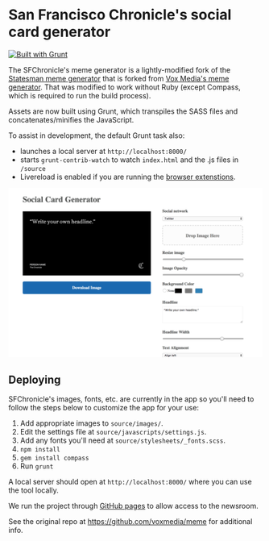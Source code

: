 # San Francisco Chronicle's social card generator

[![Built with Grunt](https://cdn.gruntjs.com/builtwith.png)](http://gruntjs.com/)

The SFChronicle's meme generator is a lightly-modified fork of the [Statesman meme generator](https://github.com/statesman/meme) that is forked from [Vox Media's meme generator](https://github.com/voxmedia/meme). That was modified to work without Ruby (except Compass, which is required to run the build process).

Assets are now built using Grunt, which transpiles the SASS files and concatenates/minifies the JavaScript.

To assist in development, the default Grunt task also:
  * launches a local server at `http://localhost:8000/`
  * starts `grunt-contrib-watch` to watch `index.html` and the .js files in `/source`
  * Livereload is enabled if you are running the [browser extenstions](http://livereload.com/extensions/).

![screenshot](readme.png)

## Deploying

SFChronicle's images, fonts, etc. are currently in the app so you'll need to follow the steps below to customize the app for your use:

1. Add appropriate images to `source/images/`.
2. Edit the settings file at `source/javascripts/settings.js`.
3. Add any fonts you'll need at `source/stylesheets/_fonts.scss`.
4. `npm install`
5. `gem install compass`
6. Run `grunt`

A local server should open at `http://localhost:8000/` where you can use the tool locally.

We run the project through [GitHub pages](https://pages.github.com/) to allow access to the newsroom.

See the original repo at https://github.com/voxmedia/meme for additional info.
